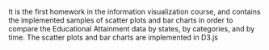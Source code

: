 It is the first homework in the information visualization course, and contains the implemented samples of scatter plots and bar charts in 
order to compare the Educational Attainment data by states, by categories, and by time. The scatter plots and bar charts are implemented in
D3.js
